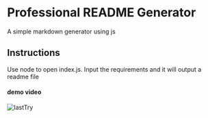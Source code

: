# Professional README Generator

A simple markdown generator using js

## Instructions

Use node to open index.js. Input the requirements and it will output a readme file

#### demo video

![lastTry](https://user-images.githubusercontent.com/88224502/137672821-43bae35d-ef95-4d3b-be79-a28969a634e4.gif)
